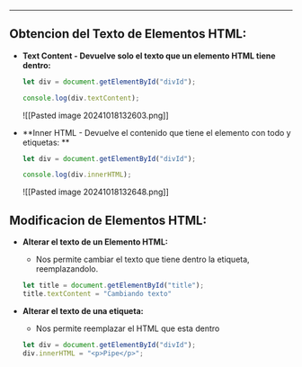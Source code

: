 
---
## Obtencion del Texto de Elementos HTML:

- **Text Content - Devuelve solo el texto que un elemento HTML tiene dentro:**
	```js
	let div = document.getElementById("divId");
	
	console.log(div.textContent);
	```

	![[Pasted image 20241018132603.png]]
	
- **Inner HTML - Devuelve  el contenido que tiene el elemento con todo y etiquetas: **

	```js
	let div = document.getElementById("divId");
	
	console.log(div.innerHTML);
	```
	
	![[Pasted image 20241018132648.png]]

## Modificacion de Elementos HTML:
- **Alterar el texto de un Elemento HTML:**
	- Nos permite cambiar el texto que tiene dentro la etiqueta, reemplazandolo.
	```js
	let title = document.getElementById("title");
	title.textContent = "Cambiando texto"
	```
	
- **Alterar el texto de una etiqueta:**
	- Nos permite reemplazar el HTML que esta dentro
	```js
	let div = document.getElementById("divId");
	div.innerHTML = "<p>Pipe</p>";
	```
